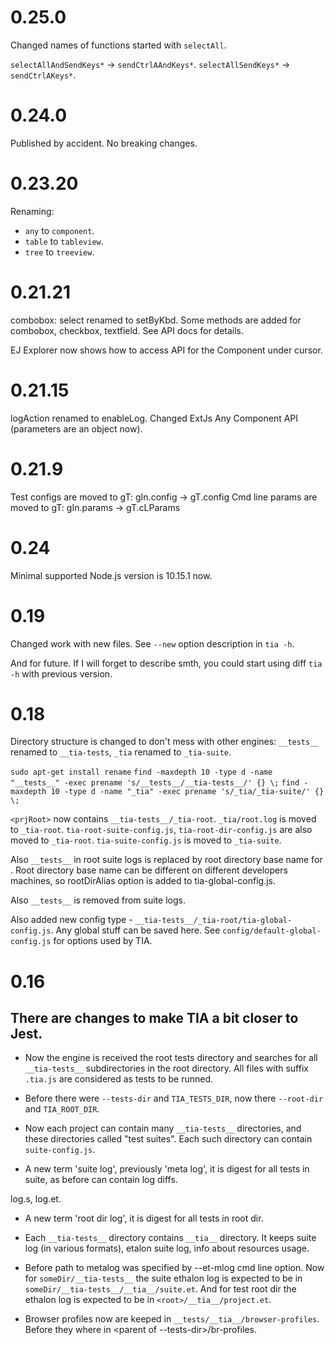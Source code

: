 # 0.25.0

Changed names of functions started with `selectAll`.

`selectAllAndSendKeys*` -> `sendCtrlAAndKeys*`.
`selectAllSendKeys*` -> `sendCtrlAKeys*`.

# 0.24.0

Published by accident. No breaking changes.

# 0.23.20

Renaming:

* `any` to `component`.
* `table` to `tableview`.
* `tree` to `treeview`.

# 0.21.21

combobox: select renamed to setByKbd.
Some methods are added for combobox, checkbox, textfield.
See API docs for details.

EJ Explorer now shows how to access API for the Component under cursor.

# 0.21.15

logAction renamed to enableLog.
Changed ExtJs Any Component API (parameters are an object now).

# 0.21.9

Test configs are moved to gT: gIn.config -> gT.config
Cmd line params are moved to gT: gIn.params -> gT.cLParams

# 0.24

Minimal supported Node.js version is 10.15.1 now.

# 0.19

Changed work with new files.
See `--new` option description in `tia -h`.

And for future. If I will forget to describe smth, you could start
using diff `tia -h` with previous version.

# 0.18

Directory structure is changed to don't mess with other engines:
`__tests__` renamed to `__tia-tests`, `_tia` renamed to `_tia-suite`.

`sudo apt-get install rename`
`find -maxdepth 10 -type d -name "__tests__" -exec prename 's/__tests__/__tia-tests__/' {} \;`
`find -maxdepth 10 -type d -name "_tia" -exec prename 's/_tia/_tia-suite/' {} \;`

`<prjRoot>` now contains `__tia-tests__/_tia-root`.
`_tia/root.log` is moved to `_tia-root`.
`tia-root-suite-config.js`, `tia-root-dir-config.js` are also moved to `_tia-root`.
`tia-suite-config.js` is moved to `_tia-suite`.

Also `__tests__` in root suite logs is replaced by root directory base name for <prjRoot>.
Root directory base name can be different on different developers machines,
so rootDirAlias option is added to tia-global-config.js. 

Also `__tests__` is removed from suite logs.

Also added new config type - `__tia-tests__/_tia-root/tia-global-config.js`.
Any global stuff can be saved here.
See `config/default-global-config.js` for options used by TIA.

# 0.16

## There are changes to make TIA a bit closer to Jest.

* Now the engine is received the root tests directory
and searches for all `__tia-tests__` subdirectories in the root directory.
All files with suffix `.tia.js` are considered as tests to be runned. 

* Before there were `--tests-dir` and `TIA_TESTS_DIR`,
 now there `--root-dir` and `TIA_ROOT_DIR`.

* Now each project can contain many ```__tia-tests__``` directories,
and these directories called "test suites".
Each such directory can contain ```suite-config.js```.

* A new term 'suite log', previously 'meta log', it is digest for all tests in suite,
as before can contain log diffs.

log.s, log.et.

* A new term 'root dir log', it is digest for all tests in root dir.

* Each `__tia-tests__` directory contains `__tia__` directory.
It keeps suite log (in various formats), etalon suite log, info about resources usage.

* Before path to metalog was specified by --et-mlog cmd line option.
Now for `someDir/__tia-tests__` the suite ethalon log is expected to be in `someDir/__tia-tests__/__tia__/suite.et`.
And for test root dir the ethalon log is expected to be in `<root>/__tia__/project.et`.

* Browser profiles now are keeped in `__tests/__tia__/browser-profiles`.
Before they where in <parent of --tests-dir>/br-profiles.
